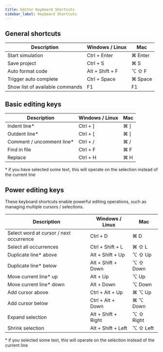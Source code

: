 ```yaml
---
title: Editor Keyboard Shortcuts
sidebar_label: Keyboard Shortcuts
---
```


## General shortcuts

| Description                    | Windows / Linux | Mac     |
| ------------------------------ | --------------- | ------- |
| Start simulation               | Ctrl + Enter    | ⌘ Enter |
| Save project                   | Ctrl + S        | ⌘ S     |
| Auto format code               | Alt + Shift + F | ⌥ ⇧ F   |
| Trigger auto complete          | Ctrl + Space    | ⌘ Space |
| Show list of available commands | F1              | F1      |

## Basic editing keys

| Description                | Windows / Linux | Mac |
| -------------------------- | --------------- | --- |
| Indent line\*              | Ctrl + ]        | ⌘ ] |
| Outdent line\*             | Ctrl + [        | ⌘ [ |
| Comment / uncomment line\* | Ctrl + /        | ⌘ / |
| Find in file               | Ctrl + F        | ⌘ F |
| Replace                    | Ctrl + H        | ⌘ H |

\* if you have selected some text, this will operate on the selection instead of the current line

## Power editing keys

These keyboard shortcuts enable powerful editing operations, such as managing
multiple cursors / selections.

| Description                             | Windows / Linux     | Mac       |
| --------------------------------------- | ------------------- | --------- |
| Select word at cursor / next occurrence | Ctrl + D            | ⌘ D       |
| Select all occurrences                  | Ctrl + Shift + L    | ⌘ ⇧ L     |
| Duplicate line\* above                  | Alt + Shift + Up    | ⌥ ⇧ Up    |
| Duplicate line\* below                  | Alt + Shift + Down  | ⌥ ⇧ Down  |
| Move current line\* up                  | Alt + Up            | ⌥ Up      |
| Move current line\* down                | Alt + Down          | ⌥ Down    |
| Add cursor above                        | Ctrl + Alt + Up     | ⌘ ⌥ Up    |
| Add cursor below                        | Ctrl + Alt + Down   | ⌘ ⌥ Down  |
| Expand selection                        | Alt + Shift + Right | ⌥ ⇧ Right |
| Shrink selection                        | Alt + Shift + Left  | ⌥ ⇧ Left  |

\* if you selected some text, this will operate on the selection instead of the current line
